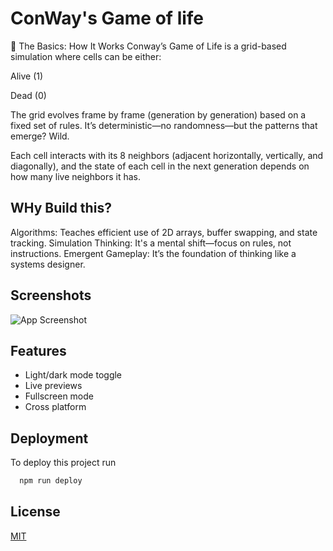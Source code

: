 
# ConWay's Game of life

🔧 The Basics: How It Works
Conway’s Game of Life is a grid-based simulation where cells can be either:

Alive (1)

Dead (0)

The grid evolves frame by frame (generation by generation) based on a fixed set of rules. It’s deterministic—no randomness—but the patterns that emerge? Wild.

Each cell interacts with its 8 neighbors (adjacent horizontally, vertically, and diagonally), and the state of each cell in the next generation depends on how many live neighbors it has.

## WHy Build this?
Algorithms: Teaches efficient use of 2D arrays, buffer swapping, and state tracking.
Simulation Thinking: It's a mental shift—focus on rules, not instructions.
Emergent Gameplay: It’s the foundation of thinking like a systems designer.

## Screenshots

![App Screenshot](https://via.placeholder.com/468x300?text=App+Screenshot+Here)


## Features

- Light/dark mode toggle
- Live previews
- Fullscreen mode
- Cross platform


## Deployment

To deploy this project run

```bash
  npm run deploy
```


## License

[MIT](https://choosealicense.com/licenses/mit/)

